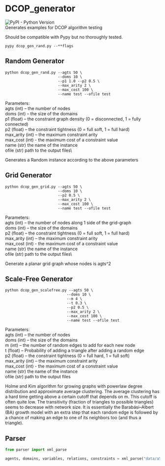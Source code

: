 # DCOP_generator
![PyPI - Python Version](https://img.shields.io/badge/python-≥3-blue.svg)\
Generates examples for DCOP algorithm testing

Should be compatible with Pypy but no thoroughly tested. 
```shell script
pypy dcop_gen_rand.py --**flags
```


## Random Generator
```shell script
python dcop_gen_rand.py --agts 50 \
                        --doms 10 \
                        --p1 1.0 --p2 0.5 \
                        --max_arity 2 \
                        --max_cost 100 \
                        --name test --ofile test
```
Parameters:\
agts (int) – the number of nodes\
doms (int) – the size of the domains\
p1 (float) – the constraint graph density (0 = disconnected, 1 = fully connected)\
p2 (float) – the constraint tightness (0 = full soft, 1 = full hard)\
max_arity (int) – the maximum constraint arity\
max_cost (int) - the maximum cost of a constraint value\
name (str) the name of the instance\
ofile (str) path to the output files\

Generates a Random instance according to the above parameters




## Grid Generator
```shell script
python dcop_gen_grid.py --agts 50 \
                        --doms 10 \
                        --p2 0.5 \
                        --max_arity 2 \
                        --max_cost 100 \
                        --name test --ofile test
```
Parameters:\
agts (int) – the number of nodes along 1 side of the grid-graph\
doms (int) – the size of the domains\
p2 (float) – the constraint tightness (0 = full soft, 1 = full hard)\
max_arity (int) – the maximum constraint arity\
max_cost (int) - the maximum cost of a constraint value\
name (str) the name of the instance\
ofile (str) path to the output files\


Generate a planar grid graph whose nodes is agts^2


## Scale-Free Generator
```shell script
python dcop_gen_scalefree.py --agts 50 \
                            --doms 10 \
                            --m 4 \
                            --t 0.3 \
                            --p2 0.5 \
                            --max_arity 2 \
                            --max_cost 100 \
                            --name test --ofile test
```
Parameters:\
agts (int) – the number of nodes\
doms (int) – the size of the domains\
m (int) – the number of random edges to add for each new node\
t (float) – Probability of adding a triangle after adding a random edge\
p2 (float) – the constraint tightness (0 = full hard, 1 = full soft)\
max_arity (int) – the maximum constraint arity\
max_cost (int) - the maximum cost of a constraint value\
name (str) the name of the instance\
ofile (str) path to the output files

Holme and Kim algorithm for growing graphs with powerlaw degree distribution and approximate 
average clustering. The average clustering has a hard time getting above a certain cutoff 
that depends on m. This cutoff is often quite low. The transitivity (fraction of triangles 
to possible triangles) seems to decrease with network size. It is essentially the Barabási–Albert 
(BA) growth model with an extra step that each random edge is followed by a chance of making 
an edge to one of its neighbors too (and thus a triangle).


## Parser
```python
from parser import xml_parse

agents, domains, variables, relations, constraints = xml_parse("data/a5_d100_r4.xml")
```
